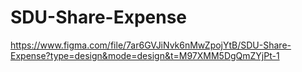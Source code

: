 # SDU-Share-Expense

https://www.figma.com/file/7ar6GVJiNvk6nMwZpojYtB/SDU-Share-Expense?type=design&mode=design&t=M97XMM5DgQmZYjPt-1
